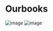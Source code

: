 # Ourbooks
 
![image](https://github.com/gabrielrbarbosa23/Ourbooks/assets/110126012/04fb42e8-11bb-40c0-a73d-9bb7a26b343e)
![image](https://github.com/gabrielrbarbosa23/Ourbooks/assets/110126012/cc793c73-5a16-45d0-9ce8-9fb29336a343)
